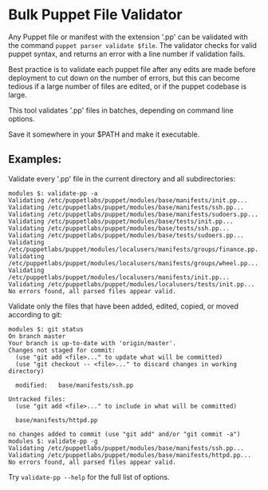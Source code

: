 # Bulk Puppet File Validator

Any Puppet file or manifest with the extension '.pp' can be validated with the command `puppet parser validate $file`. The validator checks for valid puppet syntax, and returns an error with a line number if validation fails. 

Best practice is to validate each puppet file after any edits are made before deployment to cut down on the number of errors, but this can become tedious if a large number of files are edited, or if the puppet codebase is large. 

This tool validates '.pp' files in batches, depending on command line options.

Save it somewhere in your $PATH and make it executable.

## Examples:

Validate every '.pp' file in the current directory and all subdirectories:
```
modules $: validate-pp -a
Validating /etc/puppetlabs/puppet/modules/base/manifests/init.pp...
Validating /etc/puppetlabs/puppet/modules/base/manifests/ssh.pp...
Validating /etc/puppetlabs/puppet/modules/base/manifests/sudoers.pp...
Validating /etc/puppetlabs/puppet/modules/base/tests/init.pp...
Validating /etc/puppetlabs/puppet/modules/base/tests/ssh.pp...
Validating /etc/puppetlabs/puppet/modules/base/tests/sudoers.pp...
Validating /etc/puppetlabs/puppet/modules/localusers/manifests/groups/finance.pp...
Validating /etc/puppetlabs/puppet/modules/localusers/manifests/groups/wheel.pp...
Validating /etc/puppetlabs/puppet/modules/localusers/manifests/init.pp...
Validating /etc/puppetlabs/puppet/modules/localusers/tests/init.pp...
No errors found, all parsed files appear valid.
```

Validate only the files that have been added, edited, copied, or moved according to git:
```
modules $: git status
On branch master
Your branch is up-to-date with 'origin/master'.
Changes not staged for commit:
  (use "git add <file>..." to update what will be committed)
  (use "git checkout -- <file>..." to discard changes in working directory)

  modified:   base/manifests/ssh.pp

Untracked files:
  (use "git add <file>..." to include in what will be committed)

  base/manifests/httpd.pp

no changes added to commit (use "git add" and/or "git commit -a")
modules $: validate-pp -g
Validating /etc/puppetlabs/puppet/modules/base/manifests/ssh.pp...
Validating /etc/puppetlabs/puppet/modules/base/manifests/httpd.pp...
No errors found, all parsed files appear valid.
```

Try `validate-pp --help` for the full list of options.
